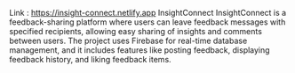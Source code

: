 Link : https://insight-connect.netlify.app
InsightConnect
InsightConnect is a feedback-sharing platform where users can leave feedback messages with specified recipients, allowing easy sharing of insights and comments between users. The project uses Firebase for real-time database management, and it includes features like posting feedback, displaying feedback history, and liking feedback items.
